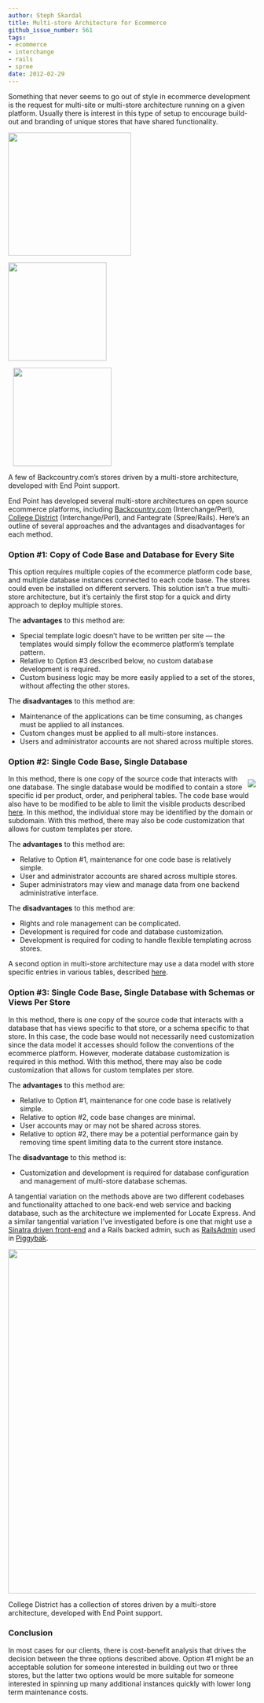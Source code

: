 ```yaml
---
author: Steph Skardal
title: Multi-store Architecture for Ecommerce
github_issue_number: 561
tags:
- ecommerce
- interchange
- rails
- spree
date: 2012-02-29
---
```


Something that never seems to go out of style in ecommerce development is the request for multi-site or multi-store architecture running on a given platform. Usually there is interest in this type of setup to encourage build-out and branding of unique stores that have shared functionality.

<a href="http://www.backcountry.com/"><img src="/blog/2012/02/multi-store-architecture-ecommerce/image-0.gif" style="padding-right: 10px" width="250"/></a>

<a href="http://www.steepandcheap.com/"><img border="0" src="http://www.steepandcheap.com/images/steepcheap/header/logo.png" width="200"/></a>

<img src="/blog/2012/02/multi-store-architecture-ecommerce/image-1.gif" style="padding-left: 10px" width="200"/>

A few of Backcountry.com’s stores driven by a multi-store architecture, developed with End Point support.

End Point has developed several multi-store architectures on open source ecommerce platforms, including [Backcountry.com](http://www.backcountry.com/) (Interchange/Perl), [College District](http://www.collegedistrict.com/) (Interchange/Perl), and Fantegrate (Spree/Rails). Here’s an outline of several approaches and the advantages and disadvantages for each method.

### Option #1: Copy of Code Base and Database for Every Site

This option requires multiple copies of the ecommerce platform code base, and multiple database instances connected to each code base. The stores could even be installed on different servers. This solution isn’t a true multi-store architecture, but it’s certainly the first stop for a quick and dirty approach to deploy multiple stores.

The **advantages** to this method are:

- Special template logic doesn’t have to be written per site — the templates would simply follow the ecommerce platform’s template pattern.
- Relative to Option #3 described below, no custom database development is required.
- Custom business logic may be more easily applied to a set of the stores, without affecting the other stores.

The **disadvantages** to this method are:

- Maintenance of the applications can be time consuming, as changes must be applied to all instances.
- Custom changes must be applied to all multi-store instances.
- Users and administrator accounts are not shared across multiple stores.

### Option #2: Single Code Base, Single Database

<img src="/blog/2012/02/multi-store-architecture-ecommerce/image-2.png" style="padding: 10px 0 0 10px; float: right;"/>

In this method, there is one copy of the source code that interacts with one database. The single database would be modified to contain a store specific id per product, order, and peripheral tables. The code base would also have to be modified to be able to limit the visible products described [here](/blog/2010/05/spree-multi-store-architecture/). In this method, the individual store may be identified by the domain or subdomain. With this method, there may also be code customization that allows for custom templates per store.

The **advantages** to this method are:

- Relative to Option #1, maintenance for one code base is relatively simple.
- User and administrator accounts are shared across multiple stores.
- Super administrators may view and manage data from one backend administrative interface.

The **disadvantages** to this method are:

- Rights and role management can be complicated.
- Development is required for code and database customization.
- Development is required for coding to handle flexible templating across stores.

A second option in multi-store architecture may use a data model with store specific entries in various tables, described [here](/blog/2010/05/spree-multi-store-architecture/).

### Option #3: Single Code Base, Single Database with Schemas or Views Per Store

In this method, there is one copy of the source code that interacts with a database that has views specific to that store, or a schema specific to that store. In this case, the code base would not necessarily need customization since the data model it accesses should follow the conventions of the ecommerce platform. However, moderate database customization is required in this method. With this method, there may also be code customization that allows for custom templates per store.

The **advantages** to this method are:

- Relative to Option #1, maintenance for one code base is relatively simple.
- Relative to option #2, code base changes are minimal.
- User accounts may or may not be shared across stores.
- Relative to option #2, there may be a potential performance gain by removing time spent limiting data to the current store instance.

The **disadvantage** to this method is:

- Customization and development is required for database configuration and management of multi-store database schemas.

A tangential variation on the methods above are two different codebases and functionality attached to one back-end web service and backing database, such as the architecture we implemented for Locate Express. And a similar tangential variation I’ve investigated before is one that might use a [Sinatra driven front-end](/blog/2011/03/ecommerce-sinatra-shopping-cart/) and a Rails backed admin, such as [RailsAdmin](https://github.com/sferik/rails_admin) used in [Piggybak](/blog/2012/01/piggybak-mountable-ecommerce-ruby-on/).

<a href="http://www.collegedistrict.com/"><img src="/blog/2012/02/multi-store-architecture-ecommerce/image-3.png" width="700"/></a>

College District has a collection of stores driven by a multi-store architecture, developed with End Point support.

### Conclusion

In most cases for our clients, there is cost-benefit analysis that drives the decision between the three options described above. Option #1 might be an acceptable solution for someone interested in building out two or three stores, but the latter two options would be more suitable for someone interested in spinning up many additional instances quickly with lower long term maintenance costs.


